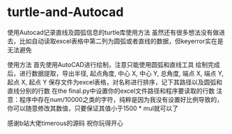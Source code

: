 # turtle-and-Autocad
使用Autocad记录直线及圆弧信息的turtle库使用方法
虽然还有很多想法没有做进去，比如自动读取excel表格中第二列为圆弧或者直线的数据，但keyerror实在是无法避免

使用方法
首先使用AutoCAD进行绘制，注意只能使用圆弧和直线工具
绘制完成后，进行数据提取，导出半径, 起点角度, 中心 X, 中心 Y, 总角度, 端点 X, 端点 Y, 起点 X, 起点 Y
保存文件为excel表格，对名称进行排序，记下其路径以及圆弧和直线分别的行数
在the final.py中设置你的excel文件路径和程序要读取的行数
注意：程序中存在num/10000之类的字符，纯粹是因为我没有设置好比例导致的，
你可以随意修改其数值，只要保证其值小于1500 * mul就可以了

感谢b站大佬timerous的源码
祝你玩得开心
